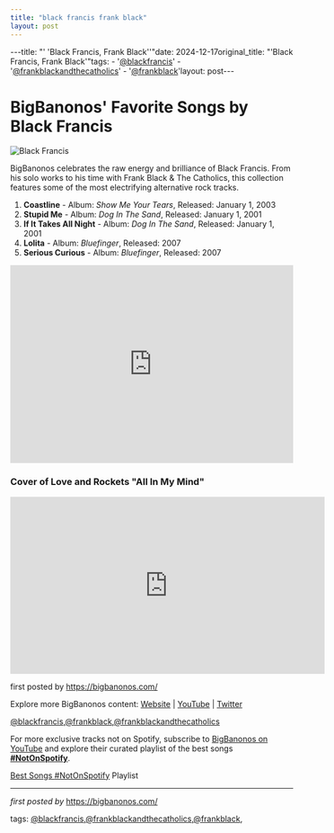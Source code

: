 ```yaml
---
title: "black francis frank black"
layout: post
---
```

---title: "' 'Black Francis, Frank Black''"date: 2024-12-17original_title: "'Black Francis, Frank Black'"tags:  - '[@blackfrancis](/tags/blackfrancis/)'  - '[@frankblackandthecatholics](/tags/frankblackandthecatholics/)'  - '[@frankblack](/tags/frankblack/)'layout: post---<h1>BigBanonos' Favorite Songs by Black Francis</h1><img src="https://www.bigissue.com/wp-content/uploads/2022/09/1533-YS_GettyImages-169243132.jpg" alt="Black Francis"> <p>BigBanonos celebrates the raw energy and brilliance of Black Francis. From his solo works to his time with Frank Black & The Catholics, this collection features some of the most electrifying alternative rock tracks.</p> <ol> <li><strong>Coastline</strong> - Album: <i>Show Me Your Tears</i>, Released: January 1, 2003</li> <li><strong>Stupid Me</strong> - Album: <i>Dog In The Sand</i>, Released: January 1, 2001</li> <li><strong>If It Takes All Night</strong> - Album: <i>Dog In The Sand</i>, Released: January 1, 2001</li> <li><strong>Lolita</strong> - Album: <i>Bluefinger</i>, Released: 2007</li> <li><strong>Serious Curious</strong> - Album: <i>Bluefinger</i>, Released: 2007</li></ol> <div> <iframe src="https://open.spotify.com/embed/playlist/20D6qBIELhRR7CcMmDXKOO?utm_source=generator" width="100%" height="352" frameborder="0" allowfullscreen="" allow="autoplay; clipboard-write; encrypted-media; fullscreen; picture-in-picture" loading="lazy"></iframe></div><h3>Cover of Love and Rockets "All In My Mind"</h3><iframe allowfullscreen="" frameborder="0" height="315" src="https://www.youtube.com/embed/BsZJh5vD_bI?list=PLtuNtuTatqI1oY-ZnO5J01Fxiy77W-ACc" width="560"></iframe><p>first posted by <a href="https://bigbanonos.com/" rel="noopener" target="_blank">https://bigbanonos.com/</a></p> <div> <p>Explore more BigBanonos content: <a href="https://bigbanonos.com/">Website</a> | <a href="https://www.youtube.com/[@BigBanonos](/tags/BigBanonos/)">YouTube</a> | <a href="https://x.com/bigbanonos">Twitter</a></p></div> <!-- Tags --><p>[@blackfrancis](/tags/blackfrancis/),[@frankblack](/tags/frankblack/),[@frankblackandthecatholics](/tags/frankblackandthecatholics/)</p><!--Subscribe and Playlist Links--><div>    <p>For more exclusive tracks not on Spotify, subscribe to <a href="https://www.youtube.com/[@BigBanonos](/tags/BigBanonos/)" target="_blank">BigBanonos on YouTube</a> and explore their curated playlist of the best songs <strong>[#NotOnSpotify](/tags/NotOnSpotify/)</strong>.</p>    <p><a href="https://www.youtube.com/playlist?list=PLtuNtuTatqI0kFahUCbtbfenC_ET5O_tr" target="_blank">Best Songs [#NotOnSpotify](/tags/NotOnSpotify/) Playlist<br /></a></p></div><hr /><p><em>first posted by</em> <a href="https://bigbanonos.com/" rel="noopener" target="_new">https://bigbanonos.com/</a></p><p>tags: [@blackfrancis](/tags/blackfrancis/),[@frankblackandthecatholics](/tags/frankblackandthecatholics/),[@frankblack](/tags/frankblack/),</p>